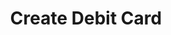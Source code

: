 ---
title: Create Debit Card
excerpt: >-
  Adds a debit card to the withdrawer's account which they can withdraw funds
  to.


  Will check the card to see if its eligible to receive funds.
api:
  file: swagger (2).json
  operationId: AddDebitCard
hidden: false
---